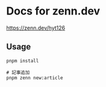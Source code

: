 # Docs for zenn.dev

<https://zenn.dev/hyt126>

## Usage

```shell
pnpm install

# 記事追加
pnpm zenn new:article
```
